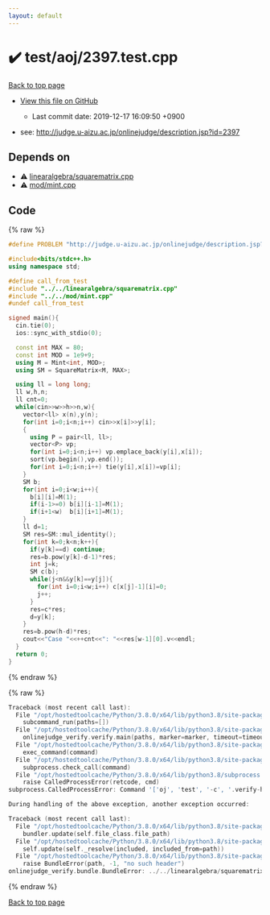 ```yaml
---
layout: default
---
```


<!-- mathjax config similar to math.stackexchange -->
<script type="text/javascript" async
  src="https://cdnjs.cloudflare.com/ajax/libs/mathjax/2.7.5/MathJax.js?config=TeX-MML-AM_CHTML">
</script>
<script type="text/x-mathjax-config">
  MathJax.Hub.Config({
    TeX: { equationNumbers: { autoNumber: "AMS" }},
    tex2jax: {
      inlineMath: [ ['$','$'] ],
      processEscapes: true
    },
    "HTML-CSS": { matchFontHeight: false },
    displayAlign: "left",
    displayIndent: "2em"
  });
</script>

<script type="text/javascript" src="https://cdnjs.cloudflare.com/ajax/libs/jquery/3.4.1/jquery.min.js"></script>
<script src="https://cdn.jsdelivr.net/npm/jquery-balloon-js@1.1.2/jquery.balloon.min.js" integrity="sha256-ZEYs9VrgAeNuPvs15E39OsyOJaIkXEEt10fzxJ20+2I=" crossorigin="anonymous"></script>
<script type="text/javascript" src="../../../assets/js/copy-button.js"></script>
<link rel="stylesheet" href="../../../assets/css/copy-button.css" />


# :heavy_check_mark: test/aoj/2397.test.cpp

<a href="../../../index.html">Back to top page</a>

* <a href="{{ site.github.repository_url }}/blob/master/test/aoj/2397.test.cpp">View this file on GitHub</a>
    - Last commit date: 2019-12-17 16:09:50 +0900


* see: <a href="http://judge.u-aizu.ac.jp/onlinejudge/description.jsp?id=2397">http://judge.u-aizu.ac.jp/onlinejudge/description.jsp?id=2397</a>


## Depends on

* :warning: <a href="../../../library/linearalgebra/squarematrix.cpp.html">linearalgebra/squarematrix.cpp</a>
* :warning: <a href="../../../library/mod/mint.cpp.html">mod/mint.cpp</a>


## Code

<a id="unbundled"></a>
{% raw %}
```cpp
#define PROBLEM "http://judge.u-aizu.ac.jp/onlinejudge/description.jsp?id=2397"

#include<bits/stdc++.h>
using namespace std;

#define call_from_test
#include "../../linearalgebra/squarematrix.cpp"
#include "../../mod/mint.cpp"
#undef call_from_test

signed main(){
  cin.tie(0);
  ios::sync_with_stdio(0);

  const int MAX = 80;
  const int MOD = 1e9+9;
  using M = Mint<int, MOD>;
  using SM = SquareMatrix<M, MAX>;

  using ll = long long;
  ll w,h,n;
  ll cnt=0;
  while(cin>>w>>h>>n,w){
    vector<ll> x(n),y(n);
    for(int i=0;i<n;i++) cin>>x[i]>>y[i];
    {
      using P = pair<ll, ll>;
      vector<P> vp;
      for(int i=0;i<n;i++) vp.emplace_back(y[i],x[i]);
      sort(vp.begin(),vp.end());
      for(int i=0;i<n;i++) tie(y[i],x[i])=vp[i];
    }
    SM b;
    for(int i=0;i<w;i++){
      b[i][i]=M(1);
      if(i-1>=0) b[i][i-1]=M(1);
      if(i+1<w)  b[i][i+1]=M(1);
    }
    ll d=1;
    SM res=SM::mul_identity();
    for(int k=0;k<n;k++){
      if(y[k]==d) continue;
      res=b.pow(y[k]-d-1)*res;
      int j=k;
      SM c(b);
      while(j<n&&y[k]==y[j]){
        for(int i=0;i<w;i++) c[x[j]-1][i]=0;
        j++;
      }
      res=c*res;
      d=y[k];
    }
    res=b.pow(h-d)*res;
    cout<<"Case "<<++cnt<<": "<<res[w-1][0].v<<endl;
  }
  return 0;
}

```
{% endraw %}

<a id="bundled"></a>
{% raw %}
```cpp
Traceback (most recent call last):
  File "/opt/hostedtoolcache/Python/3.8.0/x64/lib/python3.8/site-packages/onlinejudge_verify/main.py", line 173, in main
    subcommand_run(paths=[])
  File "/opt/hostedtoolcache/Python/3.8.0/x64/lib/python3.8/site-packages/onlinejudge_verify/main.py", line 70, in subcommand_run
    onlinejudge_verify.verify.main(paths, marker=marker, timeout=timeout)
  File "/opt/hostedtoolcache/Python/3.8.0/x64/lib/python3.8/site-packages/onlinejudge_verify/verify.py", line 87, in main
    exec_command(command)
  File "/opt/hostedtoolcache/Python/3.8.0/x64/lib/python3.8/site-packages/onlinejudge_verify/verify.py", line 26, in exec_command
    subprocess.check_call(command)
  File "/opt/hostedtoolcache/Python/3.8.0/x64/lib/python3.8/subprocess.py", line 364, in check_call
    raise CalledProcessError(retcode, cmd)
subprocess.CalledProcessError: Command '['oj', 'test', '-c', '.verify-helper/cache/c36a49005ac83bc17634badc8dd1bcb9/a.out', '-d', '.verify-helper/cache/c36a49005ac83bc17634badc8dd1bcb9/test', '-e', '\'"1e-8"\'']' returned non-zero exit status 2.

During handling of the above exception, another exception occurred:

Traceback (most recent call last):
  File "/opt/hostedtoolcache/Python/3.8.0/x64/lib/python3.8/site-packages/onlinejudge_verify/docs.py", line 345, in write_contents
    bundler.update(self.file_class.file_path)
  File "/opt/hostedtoolcache/Python/3.8.0/x64/lib/python3.8/site-packages/onlinejudge_verify/bundle.py", line 156, in update
    self.update(self._resolve(included, included_from=path))
  File "/opt/hostedtoolcache/Python/3.8.0/x64/lib/python3.8/site-packages/onlinejudge_verify/bundle.py", line 54, in _resolve
    raise BundleError(path, -1, "no such header")
onlinejudge_verify.bundle.BundleError: ../../linearalgebra/squarematrix.cpp: line -1: no such header

```
{% endraw %}

<a href="../../../index.html">Back to top page</a>

